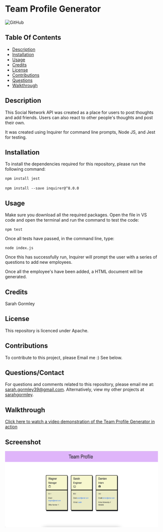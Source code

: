 # Team Profile Generator

![GitHub](https://img.shields.io/badge/license-Apache-yellow.svg)


## Table Of Contents
* [Description](#description)
* [Installation](#installation)
* [Usage](#usage)
* [Credits](#credits)
* [License](#license)
* [Contributions](#contributions)
* [Questions](#questionscontact)
* [Walkthrough](#walkthrough)


## Description

This Social Network API was created as a place for users to post thoughts and add friends. Users can also react to other people's thoughts and post their own. 

It was created using Inquirer for command line prompts, Node JS, and Jest for testing. 


## Installation
To install the dependencies required for this repository, please run the following command:

```
npm install jest

npm install --save inquirer@^8.0.0
```


## Usage
Make sure you download all the required packages.
Open the file in VS code and open the terminal and run the command to test the code:  
```
npm test
```
Once all tests have passed, in the command line, type:
```
node index.js
```
Once this has successfully run, Inquirer will prompt the user with a series of questions to add new employees.

Once all the employee's have been added, a HTML document will be generated. 

## Credits
Sarah Gormley


## License
This repository is licenced under Apache.

## Contributions
To contribute to this project, please Email me :) See below.

## Questions/Contact
For questions and comments related to this repository, please email me at: sarah.gormley39@gmail.com. Alternatively, view my other projects at [sarahgormley](https://github.com/sarahgormley).

## Walkthrough
[Click here to watch a video demonstration of the Team Profile Generator in action](https://drive.google.com/file/d/1nTweTDa_IvU-fqkGTR7G8FFRZSyHtpXY/view?usp=sharing)

## Screenshot
![Screenshot](./assets/Screen%20Shot%202022-08-08%20at%207.49.04%20pm.png)